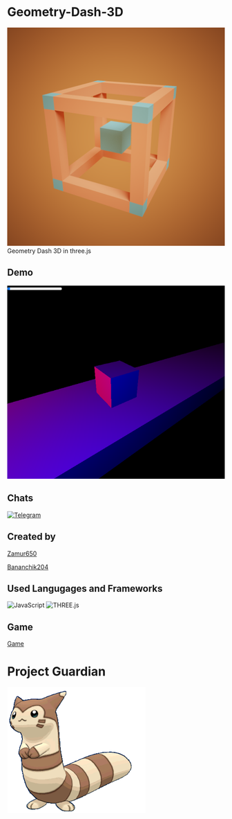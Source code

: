 # Geometry-Dash-3D

![Picture](assets/images/icon.png)
Geometry Dash 3D in three.js

## Demo

![Demo](assets/images/demo.png)

## Chats
[![Telegram](https://img.shields.io/badge/-Telegram-000000?style=for-the-badge&logo=Telegram&logoColor=27A0D9)](https://t.me/joinchat/mp4IqfyDpxI2NDIy)

## Created by

[Zamur650](https://Zamur650.github.io/)

[Bananchik204](https://Bananchik204.github.io/)

## Used Langugages and Frameworks

![JavaScript](https://img.shields.io/badge/-JavaScript-090909?style=for-the-badge&logo=JavaScript)
![THREE.js](https://img.shields.io/badge/-THREE.js-090909?style=for-the-badge&logo=THREE.js)

## Game
[Game](https://korovskaya-enterteiment.github.io/Geometry-Dash-3D/)

# Project Guardian

![Furret2](assets/images/furret2.gif)
